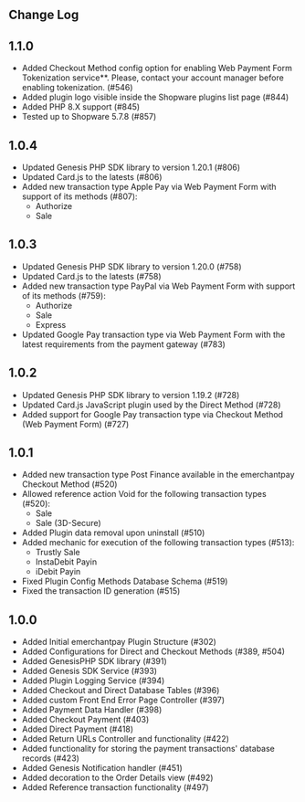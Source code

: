 Change Log
---------------------

__1.1.0__
-----
* Added Checkout Method config option for enabling Web Payment Form Tokenization service**. Please, contact your account manager before enabling tokenization. (#546)
* Added plugin logo visible inside the Shopware plugins list page (#844)
* Added PHP 8.X support (#845)
* Tested up to Shopware 5.7.8 (#857)

__1.0.4__
-----
* Updated Genesis PHP SDK library to version 1.20.1 (#806)
* Updated Card.js to the latests (#806)
* Added new transaction type Apple Pay via Web Payment Form with support of its methods (#807):
  * Authorize
  * Sale

__1.0.3__
-----
* Updated Genesis PHP SDK library to version 1.20.0 (#758)
* Updated Card.js to the latests (#758)
* Added new transaction type PayPal via Web Payment Form with support of its methods (#759):
  * Authorize
  * Sale
  * Express
* Updated Google Pay transaction type via Web Payment Form with the latest requirements from the payment gateway (#783)

__1.0.2__
-----
* Updated Genesis PHP SDK library to version 1.19.2 (#728)
* Updated Card.js JavaScript plugin used by the Direct Method (#728)
* Added support for Google Pay transaction type via Checkout Method (Web Payment Form) (#727)

__1.0.1__
-----
* Added new transaction type Post Finance available in the emerchantpay Checkout Method (#520)
* Allowed reference action Void for the following transaction types (#520):
  * Sale
  * Sale (3D-Secure)
* Added Plugin data removal upon uninstall (#510)
* Added mechanic for execution of the following transaction types (#513):
  * Trustly Sale
  * InstaDebit Payin
  * iDebit Payin
* Fixed Plugin Config Methods Database Schema (#519)
* Fixed the transaction ID generation (#515)

__1.0.0__
-----
* Added Initial emerchantpay Plugin Structure (#302)
* Added Configurations for Direct and Checkout Methods (#389, #504)
* Added GenesisPHP SDK library (#391)
* Added Genesis SDK Service (#393)
* Added Plugin Logging Service (#394)
* Added Checkout and Direct Database Tables (#396)
* Added custom Front End Error Page Controller (#397)
* Added Payment Data Handler (#398)
* Added Checkout Payment (#403)
* Added Direct Payment (#418)
* Added Return URLs Controller and functionality (#422)
* Added functionality for storing the payment transactions' database records (#423)
* Added Genesis Notification handler (#451)
* Added decoration to the Order Details view (#492)
* Added Reference transaction functionality (#497)
